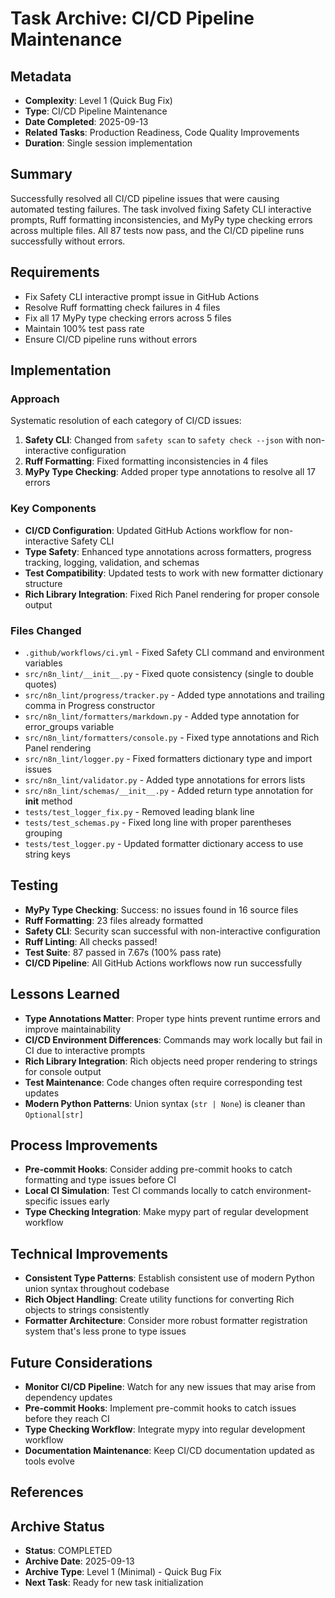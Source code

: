 # Task Archive: CI/CD Pipeline Maintenance

## Metadata

- **Complexity**: Level 1 (Quick Bug Fix)
- **Type**: CI/CD Pipeline Maintenance
- **Date Completed**: 2025-09-13
- **Related Tasks**: Production Readiness, Code Quality Improvements
- **Duration**: Single session implementation

## Summary

Successfully resolved all CI/CD pipeline issues that were causing automated testing failures. The task involved fixing Safety CLI interactive prompts, Ruff formatting inconsistencies, and MyPy type checking errors across multiple files. All 87 tests now pass, and the CI/CD pipeline runs successfully without errors.

## Requirements

- Fix Safety CLI interactive prompt issue in GitHub Actions
- Resolve Ruff formatting check failures in 4 files
- Fix all 17 MyPy type checking errors across 5 files
- Maintain 100% test pass rate
- Ensure CI/CD pipeline runs without errors

## Implementation

### Approach

Systematic resolution of each category of CI/CD issues:

1. **Safety CLI**: Changed from `safety scan` to `safety check --json` with non-interactive configuration
2. **Ruff Formatting**: Fixed formatting inconsistencies in 4 files
3. **MyPy Type Checking**: Added proper type annotations to resolve all 17 errors

### Key Components

- **CI/CD Configuration**: Updated GitHub Actions workflow for non-interactive Safety CLI
- **Type Safety**: Enhanced type annotations across formatters, progress tracking, logging, validation, and schemas
- **Test Compatibility**: Updated tests to work with new formatter dictionary structure
- **Rich Library Integration**: Fixed Rich Panel rendering for proper console output

### Files Changed

- `.github/workflows/ci.yml` - Fixed Safety CLI command and environment variables
- `src/n8n_lint/__init__.py` - Fixed quote consistency (single to double quotes)
- `src/n8n_lint/progress/tracker.py` - Added type annotations and trailing comma in Progress constructor
- `src/n8n_lint/formatters/markdown.py` - Added type annotation for error_groups variable
- `src/n8n_lint/formatters/console.py` - Fixed type annotations and Rich Panel rendering
- `src/n8n_lint/logger.py` - Fixed formatters dictionary type and import issues
- `src/n8n_lint/validator.py` - Added type annotations for errors lists
- `src/n8n_lint/schemas/__init__.py` - Added return type annotation for **init** method
- `tests/test_logger_fix.py` - Removed leading blank line
- `tests/test_schemas.py` - Fixed long line with proper parentheses grouping
- `tests/test_logger.py` - Updated formatter dictionary access to use string keys

## Testing

- **MyPy Type Checking**: Success: no issues found in 16 source files
- **Ruff Formatting**: 23 files already formatted
- **Safety CLI**: Security scan successful with non-interactive configuration
- **Ruff Linting**: All checks passed!
- **Test Suite**: 87 passed in 7.67s (100% pass rate)
- **CI/CD Pipeline**: All GitHub Actions workflows now run successfully

## Lessons Learned

- **Type Annotations Matter**: Proper type hints prevent runtime errors and improve maintainability
- **CI/CD Environment Differences**: Commands may work locally but fail in CI due to interactive prompts
- **Rich Library Integration**: Rich objects need proper rendering to strings for console output
- **Test Maintenance**: Code changes often require corresponding test updates
- **Modern Python Patterns**: Union syntax (`str | None`) is cleaner than `Optional[str]`

## Process Improvements

- **Pre-commit Hooks**: Consider adding pre-commit hooks to catch formatting and type issues before CI
- **Local CI Simulation**: Test CI commands locally to catch environment-specific issues early
- **Type Checking Integration**: Make mypy part of regular development workflow

## Technical Improvements

- **Consistent Type Patterns**: Establish consistent use of modern Python union syntax throughout codebase
- **Rich Object Handling**: Create utility functions for converting Rich objects to strings consistently
- **Formatter Architecture**: Consider more robust formatter registration system that's less prone to type issues

## Future Considerations

- **Monitor CI/CD Pipeline**: Watch for any new issues that may arise from dependency updates
- **Pre-commit Hooks**: Implement pre-commit hooks to catch issues before they reach CI
- **Type Checking Workflow**: Integrate mypy into regular development workflow
- **Documentation Maintenance**: Keep CI/CD documentation updated as tools evolve

## References

## Archive Status

- **Status**: COMPLETED
- **Archive Date**: 2025-09-13
- **Archive Type**: Level 1 (Minimal) - Quick Bug Fix
- **Next Task**: Ready for new task initialization

